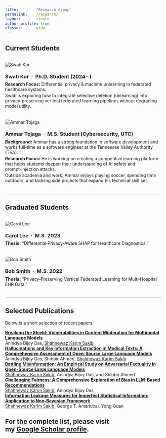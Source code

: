 ```yaml
---
title:        "Research Group"
permalink:    /research/
layout:       single
author_profile: true
classes:      wide
---
```


<style>
/* ──────────────────────────────────────────────────────
   Page‑local CSS: flex layout only—no width/height set,
   so images appear at their native size.
   ──────────────────────────────────────────────────── */
.member-row         {display:flex; flex-wrap:wrap; gap:1.25rem; margin:2rem 0;}
.member-row img     {border-radius:4px;}   /* keeps corners slightly rounded */
.member-content h3  {margin:0 0 0.4rem 0;}
.member-content p   {margin:0.2rem 0;}
/* ──────────────────────────────────────────────────── */
</style>

## Current Students

<div class="member-row">
  <img src="{{ '/images/profile.png' | relative_url }}" alt="Swati Kar">
  <div class="member-content">
    <h3>Swati Kar  ·  Ph.D. Student (2024 – )</h3>
    <p><strong>Research Focus:</strong> Differential privacy &amp; machine unlearning in federated healthcare systems.</p>
    <p>Swati is exploring how to integrate selective deletion (unlearning) into privacy‑preserving vertical federated‑learning pipelines without degrading model utility.</p>
  </div>
</div>

<div class="member-row">
  <img src="{{ '/images/Ammar.jpg' | relative_url }}" alt="Ammar Tojaga">
  <div class="member-content">
    <h3>Ammar Tojaga  ·  M.S. Student (Cybersecurity, UTC)</h3>
    <p><strong>Background:</strong> Ammar has a strong foundation in software development and works full‑time as a software engineer at the Tennessee Valley Authority (TVA).</p>
    <p><strong>Research Focus:</strong> He is working on creating a competitive learning platform that helps students deepen their understanding of AI safety and prompt‑injection attacks.</p>
    <p>Outside academia and work, Ammar enjoys playing soccer, spending time outdoors, and tackling side projects that expand his technical skill set.</p>
  </div>
</div>

---

## Graduated Students

<div class="member-row">
  <img src="{{ '/images/profile.png' | relative_url }}" alt="Carol Lee">
  <div class="member-content">
    <h3>Carol Lee  ·  M.S. 2023</h3>
    <p><strong>Thesis:</strong> “Differential‑Privacy‑Aware SHAP for Healthcare Diagnostics.”</p>
  </div>
</div>

<div class="member-row">
  <img src="{{ '/images/profile.png' | relative_url }}" alt="Bob Smith">
  <div class="member-content">
    <h3>Bob Smith  ·  M.S. 2022</h3>
    <p><strong>Thesis:</strong> “Privacy‑Preserving Vertical Federated Learning for Multi‑Hospital EHR Data.”</p>
  </div>
</div>

---

## Selected Publications

Below is a short selection of recent papers.  

<div class="pub-entry">
  <a href="https://www.techrxiv.org/doi/full/10.36227/techrxiv.174537593.33953859">
    <strong>Breaking the Shield: Vulnerabilities in Content Moderation for Multimodal Language Models</strong>
  </a><br>
  <span class="author">Anindya Bijoy Das, <u>Shahnewaz Karim Sakib</u></span>
</div>

<div class="pub-entry">
  <a href="https://arxiv.org/abs/2504.19061">
    <strong>Hallucinations and Key Information Extraction in Medical Texts: A Comprehensive Assessment of Open-Source Large Language Models</strong>
  </a><br>
  <span class="author">Anindya Bijoy Das, Shibbir Ahmed, <u>Shahnewaz Karim Sakib</u></span>
</div>

<div class="pub-entry">
  <a href="https://aclanthology.org/2025.trustnlp-main.28/">
    <strong>Battling Misinformation: An Empirical Study on Adversarial Factuality in Open-Source Large Language Models</strong>
  </a><br>
  <span class="author"><u>Shahnewaz Karim Sakib</u>, Anindya Bijoy Das, and Shibbir Ahmed</span>
</div>

<div class="pub-entry">
  <a href="https://ieeexplore.ieee.org/abstract/document/10825082">
    <strong>Challenging Fairness: A Comprehensive Exploration of Bias in LLM-Based Recommendations</strong>
  </a><br>
  <span class="author"><u>Shahnewaz Karim Sakib</u>, Anindya Bijoy Das</span>
</div>

<div class="pub-entry">
  <a href="https://ieeexplore.ieee.org/abstract/document/10795215">
    <strong>Information Leakage Measures for Imperfect Statistical Information: Application to Non-Bayesian Framework</strong>
  </a><br>
  <span class="author"><u>Shahnewaz Karim Sakib</u>, George T. Amariucai, Yong Guan</span>
</div>

For the complete list, please visit my&nbsp;<a href="https://scholar.google.com/citations?user=u5JRM_EAAAAJ&hl=en">Google Scholar profile</a>.
---
